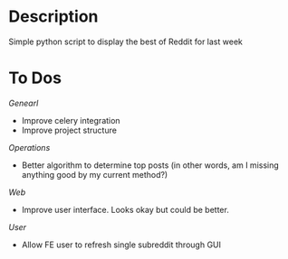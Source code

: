 # Description
Simple python script to display the best of Reddit for last week

# To Dos
*Genearl*
- Improve celery integration
- Improve project structure

*Operations*
- Better algorithm to determine top posts (in other words, am I missing anything good by my current method?)

*Web*
- Improve user interface. Looks okay but could be better.

*User*
- Allow FE user to refresh single subreddit through GUI
